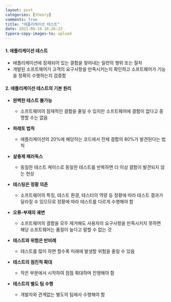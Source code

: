 ```yaml
---
layout: post
categories: [theory]
comments: true
title: "애플리케이션 테스트"
date: 2021-06-16 16:26:23
typora-copy-images-to: upload
---
```


#### 1. 애플리케이션 테스트

- 애플리케이션에 잠재되어 있는 결함을 찾아내는 일련의 행위 또는 절차
- 개발된 소프트웨어가 고객의 요구사항을 만족시키는지 확인하고 소프트웨어가 기능을 정확히 수행하는지 검증함

#### 2. 애플리케이션 테스트의 기본 원리

- **완벽한 테스트 불가능**

  - 소프트웨어의 잠재적인 결함을 줄일 수 있지만 소프트웨어에 결함이 없다고 증명할 수는 없음

- **파레토 법칙**

  - 애플리케이션의 20%에 해당하는 코드에서 전체 결함의 80%가 발견된다는 법칙

- **살충제 패러독스**

  - 동일한 테스트 케이스로 동일한 테스트를 반복하면 더 이상 결함이 발견되지 않는 현상

- **테스팅은 정황 의존**

  - 소프트웨어의 특징, 테스트 환경, 테스터의 역량 등 정황에 따라 테스트 결과가 달라질 수 있으므로 정황에 따라 테스트를 다르게 수행해야 함

- **오류-부재의 궤변**

  - 소프트웨어의 결함을 모두 제거해도 사용자의 요구사항을 만족시키지 못하면 해당 소프트웨어는 품질이 높다고 말할 수 없는 것

- **테스트와 위험은 반비례**

  - 테스트를 많이 하면 할수록 미래에 발생할 위험을 줄일 수 있음

- **테스트의 점진적 확대**

  - 작은 부분에서 시작하여 점점 확대하며 진행해야 함

- **테스트의 별도 팀 수행**

  - 개발자와 관계없는 별도의 팀에서 수행해야 함

  